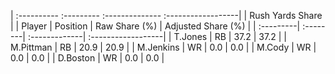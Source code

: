 | :---------- :--------- :-------------- :------------------|
|                      Rush Yards Share                     |
| Player    | Position | Raw Share (%) | Adjusted Share (%) |
| :---------| :--------| :-------------| :------------------|
| T.Jones   | RB       | 37.2          | 37.2               |
| M.Pittman | RB       | 20.9          | 20.9               |
| M.Jenkins | WR       | 0.0           | 0.0                |
| M.Cody    | WR       | 0.0           | 0.0                |
| D.Boston  | WR       | 0.0           | 0.0                |